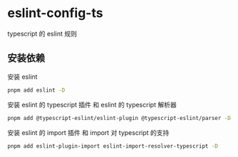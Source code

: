# eslint-config-ts

typescript 的 eslint 规则

## 安装依赖

安装 eslint

```bash
pnpm add eslint -D
```

安装 eslint 的 typescript 插件 和 eslint 的 typescript 解析器

```bash
pnpm add @typescript-eslint/eslint-plugin @typescript-eslint/parser -D
```

安装 eslint 的 import 插件 和 import 对 typescript 的支持

```bash
pnpm add eslint-plugin-import eslint-import-resolver-typescript -D
```
